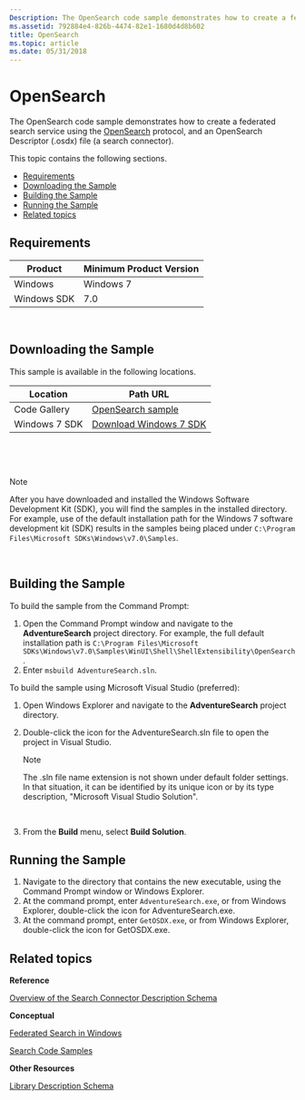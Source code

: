 ```yaml
---
Description: The OpenSearch code sample demonstrates how to create a federated search service using the OpenSearch protocol, and an OpenSearch Descriptor (.osdx) file (a search connector).
ms.assetid: 792884e4-826b-4474-82e1-1680d4d8b602
title: OpenSearch
ms.topic: article
ms.date: 05/31/2018
---
```


# OpenSearch

The OpenSearch code sample demonstrates how to create a federated search service using the [OpenSearch](https://go.microsoft.com/fwlink/p/?linkid=147911) protocol, and an OpenSearch Descriptor (.osdx) file (a search connector).

This topic contains the following sections.

-   [Requirements](#requirements)
-   [Downloading the Sample](#downloading-the-sample)
-   [Building the Sample](#building-the-sample)
-   [Running the Sample](#running-the-sample)
-   [Related topics](#related-topics)

## Requirements



| Product     | Minimum Product Version |
|-------------|-------------------------|
| Windows     | Windows 7               |
| Windows SDK | 7.0                     |



 

## Downloading the Sample

This sample is available in the following locations.



| Location      | Path URL                                                                  |
|---------------|---------------------------------------------------------------------------|
| Code Gallery  | [OpenSearch sample](https://go.microsoft.com/fwlink/p/?linkid=155654)      |
| Windows 7 SDK | [Download Windows 7 SDK](https://go.microsoft.com/fwlink/p/?linkid=129787) |



 

 

> [!Note]  
> After you have downloaded and installed the Windows Software Development Kit (SDK), you will find the samples in the installed directory. For example, use of the default installation path for the Windows 7 software development kit (SDK) results in the samples being placed under `C:\Program Files\Microsoft SDKs\Windows\v7.0\Samples`.

 

## Building the Sample

To build the sample from the Command Prompt:

1.  Open the Command Prompt window and navigate to the **AdventureSearch** project directory. For example, the full default installation path is `C:\Program Files\Microsoft SDKs\Windows\v7.0\Samples\WinUI\Shell\ShellExtensibility\OpenSearch`.
2.  Enter `msbuild AdventureSearch.sln`.

To build the sample using Microsoft Visual Studio (preferred):

1.  Open Windows Explorer and navigate to the **AdventureSearch** project directory.
2.  Double-click the icon for the AdventureSearch.sln file to open the project in Visual Studio.
    > [!Note]  
    > The .sln file name extension is not shown under default folder settings. In that situation, it can be identified by its unique icon or by its type description, "Microsoft Visual Studio Solution".

     

3.  From the **Build** menu, select **Build Solution**.

## Running the Sample

1.  Navigate to the directory that contains the new executable, using the Command Prompt window or Windows Explorer.
2.  At the command prompt, enter `AdventureSearch.exe`, or from Windows Explorer, double-click the icon for AdventureSearch.exe.
3.  At the command prompt, enter `GetOSDX.exe`, or from Windows Explorer, double-click the icon for GetOSDX.exe.

## Related topics

<dl> <dt>

**Reference**
</dt> <dt>

[Overview of the Search Connector Description Schema](search-sconn-desc-schema-entry.md)
</dt> <dt>

**Conceptual**
</dt> <dt>

[Federated Search in Windows](-search-federated-search-overview.md)
</dt> <dt>

[Search Code Samples](-search-samples-ovw.md)
</dt> <dt>

**Other Resources**
</dt> <dt>

[Library Description Schema](https://msdn.microsoft.com/library/Dd798389(v=VS.85).aspx)
</dt> </dl>

 

 



